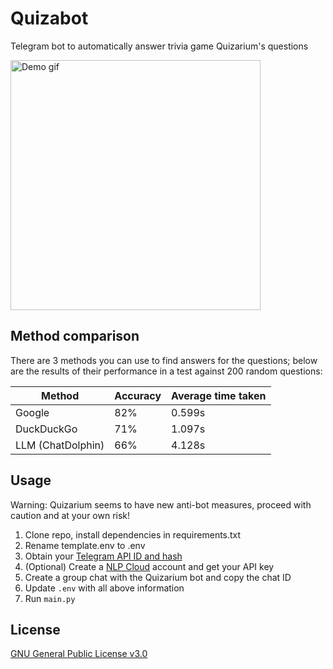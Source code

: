 # Quizabot

Telegram bot to automatically answer trivia game Quizarium's questions

<img src=".github/quizabot.gif" width="400" alt="Demo gif">

## Method comparison

There are 3 methods you can use to find answers for the questions; below are the results of their performance in a test against 200 random questions:

| Method            | Accuracy | Average time taken |
| ----------------- | -------- | ------------------ |
| Google            | 82%      | 0.599s             |
| DuckDuckGo        | 71%      | 1.097s             |
| LLM (ChatDolphin) | 66%      | 4.128s             |

## Usage

Warning: Quizarium seems to have new anti-bot measures, proceed with caution and at your own risk!

1. Clone repo, install dependencies in requirements.txt
2. Rename template.env to .env
3. Obtain your [Telegram API ID and hash](https://docs.telethon.dev/en/stable/basic/signing-in.html)
4. (Optional) Create a [NLP Cloud](https://nlpcloud.com/) account and get your API key
5. Create a group chat with the Quizarium bot and copy the chat ID
6. Update `.env` with all above information
7. Run `main.py`

## License

[GNU General Public License v3.0](LICENSE)

